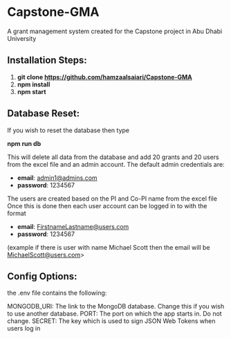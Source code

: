 # Capstone-GMA
A grant management system created for the Capstone project in Abu Dhabi University

## Installation Steps:

1) **git clone https://github.com/hamzaalsaiari/Capstone-GMA**
2) **npm install**
3) **npm start**


## Database Reset: 

If you wish to reset the database then type

**npm run db**

This will delete all data from the database and add 20 grants and 20 users from the excel file and an admin account.
The default admin credentials are:

- **email**: admin1@admins.com
- **password**: 1234567

The users are created based on the PI and Co-PI name from the excel file
Once this is done then each user account can be logged in to with the format

- **email**: FirstnameLastname@users.com
- **password**: 1234567
  
(example if there is user with name Michael Scott then the email will be MichaelScott@users.com>

## Config Options:

the .env file contains the following:

MONGODB_URI: The link to the MongoDB database. Change this if you wish to use another database. 
PORT: The port on which the app starts in. Do not change. 
SECRET: The key which is used to sign JSON Web Tokens when users log in


